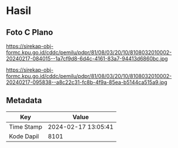 # Hasil

## Foto C Plano

https://sirekap-obj-formc.kpu.go.id/cddc/pemilu/pdpr/81/08/03/20/10/8108032010002-20240217-084015--1a7cf9d8-6d4c-4161-83a7-94413d6860bc.jpg

https://sirekap-obj-formc.kpu.go.id/cddc/pemilu/pdpr/81/08/03/20/10/8108032010002-20240217-095838--a8c22c31-fc8b-4f9a-85ea-b5144ca515a9.jpg


## Metadata

| Key        | Value               |
| ---------- | ------------------- |
| Time Stamp | 2024-02-17 13:05:41 |
| Kode Dapil | 8101                |



